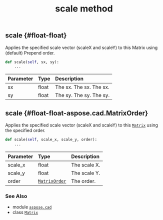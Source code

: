 ﻿---
title: scale method
second_title: Aspose.CAD for Python via .NET API References
description: 
type: docs
weight: 80
url: /python-net/aspose.cad/matrix/scale/
is_root: false
---

## scale {#float-float}

Applies the specified scale vector (scaleX and scaleY) to this Matrix using (default) Prepend order.



```python
def scale(self, sx, sy):
    ...
```


| Parameter | Type | Description |
| :- | :- | :- |
| sx | float | The sx. The sx. The sx. |
| sy | float | The sy. The sy. The sy. |


## scale {#float-float-aspose.cad.MatrixOrder}

Applies the specified scale vector (scaleX and scaleY) to this [`Matrix`](/cad/python-net/aspose.cad/matrix) using the specified order.



```python
def scale(self, scale_x, scale_y, order):
    ...
```


| Parameter | Type | Description |
| :- | :- | :- |
| scale_x | float | The scale X. |
| scale_y | float | The scale Y. |
| order | [`MatrixOrder`](/cad/python-net/aspose.cad/matrixorder) | The order. |



### See Also
* module [`aspose.cad`](../../)
* class [`Matrix`](/cad/python-net/aspose.cad/matrix)
